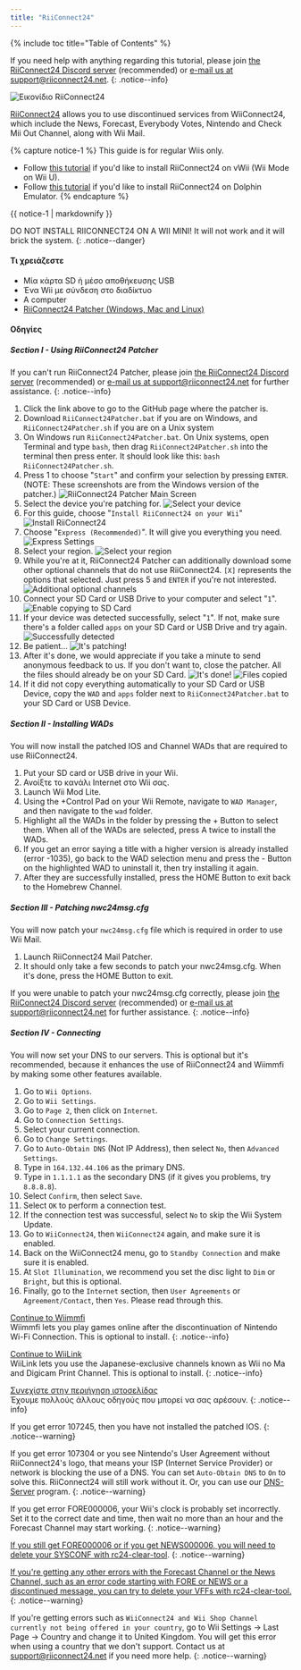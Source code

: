 ```yaml
---
title: "RiiConnect24"
---
```


{% include toc title="Table of Contents" %}

If you need help with anything regarding this tutorial, please join [the RiiConnect24 Discord server](https://discord.gg/rc24) (recommended) or [e-mail us at support@riiconnect24.net](mailto:support@riiconnect24.net).
{: .notice--info}

![Εικονίδιο RiiConnect24](/images/WiiRC24Logo.jpg)

[RiiConnect24](https://rc24.xyz/) allows you to use discontinued services from WiiConnect24, which include the News, Forecast, Everybody Votes, Nintendo and Check Mii Out Channel, along with Wii Mail.

{% capture notice-1 %}
This guide is for regular Wiis only.

- Follow [this tutorial](riiconnect24-vwii) if you'd like to install RiiConnect24 on vWii (Wii Mode on Wii U).
- Follow [this tutorial](riiconnect24-dolphin) if you'd like to install RiiConnect24 on Dolphin Emulator.
{% endcapture %}

<div class="notice--warning">{{ notice-1 | markdownify }}</div>

DO NOT INSTALL RIICONNECT24 ON A WII MINI! It will not work and it will brick the system.
{: .notice--danger}

#### Τι χρειάζεστε

* Μία κάρτα SD ή μέσο αποθήκευσης USB
* Ένα Wii με σύνδεση στο διαδίκτυο
* A computer
* [RiiConnect24 Patcher (Windows, Mac and Linux)](https://github.com/RiiConnect24/RiiConnect24-Patcher/releases)

#### Οδηγίες

##### Section I - Using RiiConnect24 Patcher

If you can't run RiiConnect24 Patcher, please join [the RiiConnect24 Discord server](https://discord.gg/rc24) (recommended) or [e-mail us at support@riiconnect24.net](mailto:support@riiconnect24.net) for further assistance.
{: .notice--info}

1. Click the link above to go to the GitHub page where the patcher is.
2. Download `RiiConnect24Patcher.bat` if you are on Windows, and `RiiConnect24Patcher.sh` if you are on a Unix system
3. On Windows run `RiiConnect24Patcher.bat`. On Unix systems, open Terminal and type `bash`, then drag `RiiConnect24Patcher.sh` into the terminal then press enter. It should look like this: `bash RiiConnect24Patcher.sh`.
4. Press 1 to choose "`Start`" and confirm your selection by pressing `ENTER`. (NOTE: These screenshots are from the Windows version of the patcher.) ![RiiConnect24 Patcher Main Screen](/images/RC24_Patcher/1.JPG)
5. Select the device you're patching for. ![Select your device](/images/RC24_Patcher/2.JPG)
6. For this guide, choose "`Install RiiConnect24 on your Wii`" ![Install RiiConnect24](/images/RC24_Patcher/3.JPG)
7. Choose "`Express (Recommended)`". It will give you everything you need. ![Express Settings](/images/RC24_Patcher/4.JPG)
8. Select your region. ![Select your region](/images/RC24_Patcher/5.JPG)
9. While you're at it, RiiConnect24 Patcher can additionally download some other optional channels that do not use RiiConnect24. `[X]` represents the options that selected. Just press 5 and `ENTER` if you're not interested. ![Additional optional channels](/images/RC24_Patcher/6.JPG)
10. Connect your SD Card or USB Drive to your computer and select "`1`". ![Enable copying to SD Card](/images/RC24_Patcher/7.JPG)
11. If your device was detected successfully, select "`1`". If not, make sure there's a folder called `apps` on your SD Card or USB Drive and try again. ![Successfully detected](/images/RC24_Patcher/8.JPG)
12. Be patient... ![It's patching!](/images/RC24_Patcher/9.JPG)
13. After it's done, we would appreciate if you take a minute to send anonymous feedback to us.  If you don't want to, close the patcher. All the files should already be on your SD Card. ![It's done!](/images/RC24_Patcher/10.JPG) ![Files copied](/images/RC24_Patcher/11.PNG)
14. If it did not copy everything automatically to your SD Card or USB Device, copy the `WAD` and `apps` folder next to `RiiConnect24Patcher.bat` to your SD Card or USB Device.

##### Section II - Installing WADs

You will now install the patched IOS and Channel WADs that are required to use RiiConnect24.

1. Put your SD card or USB drive in your Wii.
2. Ανοίξτε το κανάλι Internet στο Wii σας.
3. Launch Wii Mod Lite.
4. Using the +Control Pad on your Wii Remote, navigate to `WAD Manager`, and then navigate to the `wad` folder.
5. Highlight all the WADs in the folder by pressing the + Button to select them. When all of the WADs are selected, press A twice to install the WADs.
6. If you get an error saying a title with a higher version is already installed (error -1035), go back to the WAD selection menu and press the - Button on the highlighted WAD to uninstall it, then try installing it again.
7. After they are successfully installed, press the HOME Button to exit back to the Homebrew Channel.

##### Section III - Patching nwc24msg.cfg

You will now patch your `nwc24msg.cfg` file which is required in order to use Wii Mail.

1. Launch RiiConnect24 Mail Patcher.
2. It should only take a few seconds to patch your nwc24msg.cfg. When it's done, press the HOME Button to exit.

If you were unable to patch your nwc24msg.cfg correctly, please join [the RiiConnect24 Discord server](https://discord.gg/rc24) (recommended) or [e-mail us at support@riiconnect24.net](mailto:support@riiconnect24.net) for further assistance.
{: .notice--info}

##### Section IV - Connecting

You will now set your DNS to our servers. This is optional but it's recommended, because it enhances the use of RiiConnect24 and Wiimmfi by making some other features available.

1. Go to `Wii Options`.
2. Go to `Wii Settings`.
3. Go to `Page 2`, then click on `Internet`.
4. Go to `Connection Settings`.
5. Select your current connection.
6. Go to `Change Settings`.
7. Go to `Auto-Obtain DNS` (Not IP Address), then select `No`, then `Advanced Settings`.
8. Type in `164.132.44.106` as the primary DNS.
9. Type in `1.1.1.1` as the secondary DNS (if it gives you problems, try `8.8.8.8`).
10. Select `Confirm`, then select `Save`.
11. Select `OK` to perform a connection test.
12. If the connection test was successful, select `No` to skip the Wii System Update.
13. Go to `WiiConnect24`, then `WiiConnect24` again, and make sure it is enabled.
14. Back on the WiiConnect24 menu, go to `Standby Connection` and make sure it is enabled.
15. At `Slot Illumination`, we recommend you set the disc light to `Dim` or `Bright`, but this is optional.
16. Finally, go to the `Internet` section, then `User Agreements` or `Agreement/Contact`, then `Yes`. Please read through this.

[Continue to Wiimmfi](wiimmfi)<br> Wiimmfi lets you play games online after the discontinuation of Nintendo Wi-Fi Connection. This is optional to install.
{: .notice--info}

[Continue to WiiLink](wiilink)<br> WiiLink lets you use the Japanese-exclusive channels known as Wii no Ma and Digicam Print Channel. This is optional to install.
{: .notice--info}

[Συνεχίστε στην περιήγηση ιστοσελίδας](site-navigation)<br> Έχουμε πολλούς άλλους οδηγούς που μπορεί να σας αρέσουν.
{: .notice--info}

If you get error 107245, then you have not installed the patched IOS.
{: .notice--warning}

If you get error 107304 or you see Nintendo's User Agreement without RiiConnect24's logo, that means your ISP (Internet Service Provider) or network is blocking the use of a DNS. You can set `Auto-Obtain DNS` to `On` to solve this. RiiConnect24 will still work without it. Or, you can use our [DNS-Server](https://github.com/RiiConnect24/DNS-Server/releases/latest) program.
{: .notice--warning}

If you get error FORE000006, your Wii's clock is probably set incorrectly. Set it to the correct date and time, then wait no more than an hour and the Forecast Channel may start working.
{: .notice--warning}

[If you still get FORE000006 or if you get NEWS000006, you will need to delete your SYSCONF with rc24-clear-tool](https://github.com/RiiConnect24/rc24-clear-tool/releases/latest).
{: .notice--warning}

[If you're getting any other errors with the Forecast Channel or the News Channel, such as an error code starting with FORE or NEWS or a discontinued message, you can try to delete your VFFs with rc24-clear-tool.](deleting-vffs)
{: .notice--warning}

If you're getting errors such as `WiiConnect24 and Wii Shop Channel currently not being offered in your country`, go to Wii Settings -> Last Page -> Country and change it to United Kingdom. You will get this error when using a country that we don't support. Contact us at [support@riiconnect24.net](mailto:support@riiconnect24.net) if you need more help.
{: .notice--warning}
